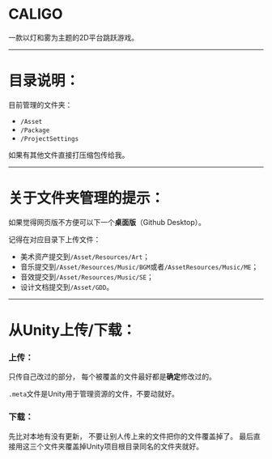 # CALIGO
一款以灯和雾为主题的2D平台跳跃游戏。

---

# 目录说明：

目前管理的文件夹：

* `/Asset`
* `/Package`
* `/ProjectSettings`

如果有其他文件直接打压缩包传给我。

---
# 关于文件夹管理的提示：

如果觉得网页版不方便可以下一个**桌面版**（Github Desktop）。

记得在对应目录下上传文件：

* 美术资产提交到`/Asset/Resources/Art`；
* 音乐提交到`/Asset/Resources/Music/BGM`或者`/AssetResources/Music/ME`；
* 音效提交到`/Asset/Resources/Music/SE`；
* 设计文档提交到`/Asset/GDD`。
---

# 从Unity上传/下载：

### 上传：

只传自己改过的部分，
每个被覆盖的文件最好都是**确定**修改过的。

`.meta`文件是Unity用于管理资源的文件，不要动就好。

### 下载：

先比对本地有没有更新，
不要让别人传上来的文件把你的文件覆盖掉了。
最后直接用这三个文件夹覆盖掉Unity项目根目录同名的文件夹就好。
